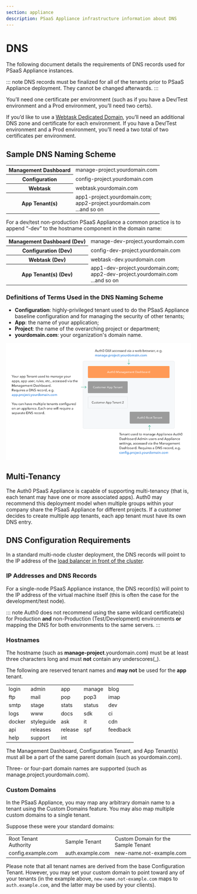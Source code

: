 ```yaml
---
section: appliance
description: PSaaS Appliance infrastructure information about DNS
---
```


<!-- markdownlint-disable MD033 -->

# DNS

The following document details the requirements of DNS records used for PSaaS Appliance instances.

::: note
DNS records must be finalized for all of the tenants prior to PSaaS Appliance deployment. They cannot be changed afterwards.
:::

You’ll need one certificate per environment (such as if you have a Dev/Test environment and a Prod environment, you’ll need two certs).

If you’d like to use a [Webtask Dedicated Domain](/appliance/webtask/dedicated-domains), you’ll need an additional DNS zone and certificate for each environment. If you have a Dev/Test environment and a Prod environment, you’ll need a two total of two certificates per environment.

## Sample DNS Naming Scheme

<table class="table">
    <tr>
        <th>Management Dashboard</th>
        <td>manage-project.yourdomain.com</td>
    </tr>
    <tr>
        <th>Configuration</th>
        <td>config-project.yourdomain.com</td>
    </tr>
    <tr>
        <th>Webtask</th>
        <td>webtask.yourdomain.com</td>
    </tr>
    <tr>
        <th>App Tenant(s)</th>
        <td>app1-project.yourdomain.com; <br /> app2-project.yourdomain.com <br />...and so on</td>
    </tr>
</table>

For a dev/test non-production PSaaS Appliance a common practice is to append “-dev” to the hostname component in the domain name:

<table class="table">
    <tr>
        <th>Management Dashboard (Dev)</th>
        <td>manage-dev-project.yourdomain.com</td>
    </tr>
    <tr>
        <th>Configuration (Dev)</th>
        <td>config-dev-project.yourdomain.com</td>
    </tr>
    <tr>
        <th>Webtask (Dev)</th>
        <td>webtask-dev.yourdomain.com</td>
    </tr>
    <tr>
        <th>App Tenant(s) (Dev)</th>
        <td>app1-dev-project.yourdomain.com; <br /> app2-dev-project.yourdomain.com <br />...and so on</td>
    </tr>
</table>

### Definitions of Terms Used in the DNS Naming Scheme

* **Configuration**: highly-privileged tenant used to do the PSaaS Appliance baseline configuration and for managing the security of other tenants;
* **App**: the name of your application;
* **Project**: the name of the overarching project or department;
* **yourdomain.com**: your organization's domain name.

![](/media/articles/appliance/infrastructure/appliance-dns.png)

## Multi-Tenancy

The Auth0 PSaaS Appliance is capable of supporting multi-tenancy (that is, each tenant may have one or more associated apps). Auth0 may recommend this deployment model when multiple groups within your company share the PSaaS Appliance for different projects. If a customer decides to create multiple app tenants, each app tenant must have its own DNS entry.

## DNS Configuration Requirements

In a standard multi-node cluster deployment, the DNS records will point to the IP address of the [load balancer in front of the cluster](/appliance/infrastructure/infrastructure-overview).

### IP Addresses and DNS Records

For a single-node PSaaS Appliance instance, the DNS record(s) will point to the IP address of the virtual machine itself (this is often the case for the development/test node).

::: note
  Auth0 does not recommend using the same wildcard certificate(s) for Production **and** non-Production (Test/Development) environments **or** mapping the DNS for both environments to the same servers.
:::

### Hostnames

The hostname (such as **manage-project**.yourdomain.com) must be at least three characters long and must **not** contain any underscores(_).

The following are reserved tenant names and **may not** be used for the **app** tenant.

<table class="table">
    <tr>
        <td>login</td>
        <td>admin</td>
        <td>app</td>
        <td>manage</td>
        <td>blog</td>
    </tr>
    <tr>
        <td>ftp</td>
        <td>mail</td>
        <td>pop</td>
        <td>pop3</td>
        <td>imap</td>
    </tr>
    <tr>
        <td>smtp</td>
        <td>stage</td>
        <td>stats</td>
        <td>status</td>
        <td>dev</td>
    </tr>
    <tr>
        <td>logs</td>
        <td>www</td>
        <td>docs</td>
        <td>sdk</td>
        <td>ci</td>
    </tr>
    <tr>
        <td>docker</td>
        <td>styleguide</td>
        <td>ask</td>
        <td>it</td>
        <td>cdn</td>
    </tr>
    <tr>
        <td>api</td>
        <td>releases</td>
        <td>release</td>
        <td>spf</td>
        <td>feedback</td>
    </tr>
    <tr>
        <td>help</td>
        <td>support</td>
        <td>int</td>
        <td></td>
        <td></td>
    </tr>
</table>

The Management Dashboard, Configuration Tenant, and App Tenant(s) must all be a part of the same parent domain (such as yourdomain.com).

Three- or four-part domain names are supported (such as manage.project.yourdomain.com).

### Custom Domains

In the PSaaS Appliance, you may map any arbitrary domain name to a tenant using the Custom Domains feature. You may also map multiple custom domains to a single tenant.

Suppose these were your standard domains:

<table class="table">
    <tr>
        <td>Root Tenant Authority</td>
        <td>Sample Tenant</td>
        <td>Custom Domain for the Sample Tenant</td>
    </tr>
    <tr>
        <td>config.example.com</td>
        <td>auth.example.com</td>
        <td>new-name.not-example.com</td>
    </tr>
</table>

Please note that all tenant names are derived from the base Configuration Tenant. However, you may set your custom domain to point toward any of your tenants (in the example above, `new-name.not-example.com` maps to `auth.example.com`, and the latter may be used by your clients).
